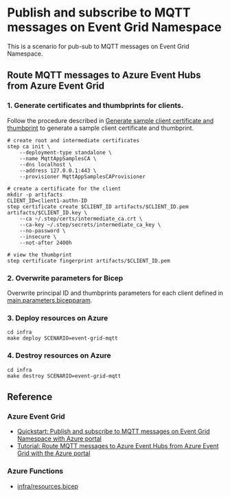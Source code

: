 # Publish and subscribe to MQTT messages on Event Grid Namespace

This is a scenario for pub-sub to MQTT messages on Event Grid Namespace.

## Route MQTT messages to Azure Event Hubs from Azure Event Grid

### 1. Generate certificates and thumbprints for clients.

Follow the procedure described in [Generate sample client certificate and thumbprint](https://learn.microsoft.com/en-us/azure/event-grid/mqtt-publish-and-subscribe-portal#generate-sample-client-certificate-and-thumbprint) to generate a sample client certificate and thumbprint.

```shell
# create root and intermediate certificates
step ca init \
    --deployment-type standalone \
    --name MqttAppSamplesCA \
    --dns localhost \
    --address 127.0.0.1:443 \
    --provisioner MqttAppSamplesCAProvisioner

# create a certificate for the client
mkdir -p artifacts
CLIENT_ID=client1-authn-ID
step certificate create $CLIENT_ID artifacts/$CLIENT_ID.pem artifacts/$CLIENT_ID.key \
    --ca ~/.step/certs/intermediate_ca.crt \
    --ca-key ~/.step/secrets/intermediate_ca_key \
    --no-password \
    --insecure \
    --not-after 2400h

# view the thumbprint
step certificate fingerprint artifacts/$CLIENT_ID.pem
```

### 2. Overwrite parameters for Bicep

Overwrite principal ID and thumbprints parameters for each client defined in [main.parameters.bicepparam](./main.parameters.bicepparam).

### 3. Deploy resources on Azure

```shell
cd infra
make deploy SCENARIO=event-grid-mqtt
```

### 4. Destroy resources on Azure

```shell
cd infra
make destroy SCENARIO=event-grid-mqtt
```

## Reference

### Azure Event Grid

- [Quickstart: Publish and subscribe to MQTT messages on Event Grid Namespace with Azure portal](https://learn.microsoft.com/en-us/azure/event-grid/mqtt-publish-and-subscribe-portal)
- [Tutorial: Route MQTT messages to Azure Event Hubs from Azure Event Grid with the Azure portal](https://learn.microsoft.com/en-us/azure/event-grid/mqtt-routing-to-event-hubs-portal)

### Azure Functions

- [infra/resources.bicep](https://github.com/pamelafox/regression-model-azure-demo/blob/main/infra/resources.bicep)
